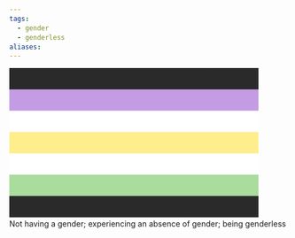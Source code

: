 ```yaml
---
tags:
  - gender
  - genderless
aliases: 
---
```

![genderless.png](../../images/genderless.png)  
Not having a gender; experiencing an absence of gender; being genderless